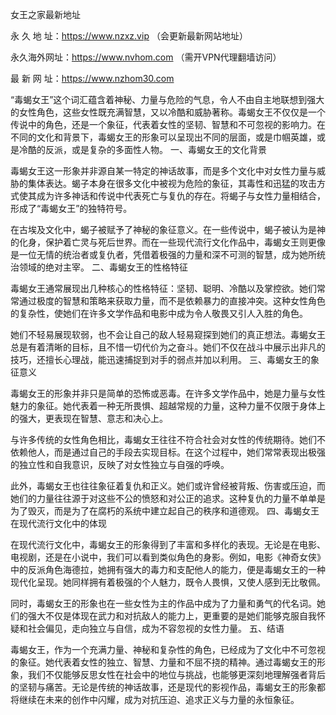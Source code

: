 女王之家最新地址

永 久 地 址：https://www.nzxz.vip （会更新最新网站地址）

永久海外网址：https://www.nvhom.com （需开VPN代理翻墙访问）

最 新 网 址：https://www.nzhom30.com

“毒蝎女王”这个词汇蕴含着神秘、力量与危险的气息，令人不由自主地联想到强大的女性角色，这些女性既充满智慧，又以冷酷和威胁著称。毒蝎女王不仅仅是一个传说中的角色，还是一个象征，代表着女性的坚韧、智慧和不可忽视的影响力。在不同的文化和背景下，毒蝎女王的形象可以呈现出不同的层面，或是巾帼英雄，或是冷酷的反派，或是复杂的多面性人物。
一、毒蝎女王的文化背景

毒蝎女王这一形象并非源自某一特定的神话故事，而是多个文化中对女性力量与威胁的集体表达。蝎子本身在很多文化中被视为危险的象征，其毒性和迅猛的攻击方式使其成为许多神话和传说中代表死亡与复仇的存在。将蝎子与女性力量相结合，形成了“毒蝎女王”的独特符号。

在古埃及文化中，蝎子被赋予了神秘的象征意义。在一些传说中，蝎子被认为是神的化身，保护着亡灵与死后世界。而在一些现代流行文化作品中，毒蝎女王则更像是一位无情的统治者或复仇者，凭借着极强的力量和深不可测的智慧，成为她所统治领域的绝对主宰。
二、毒蝎女王的性格特征

毒蝎女王通常展现出几种核心的性格特征：坚韧、聪明、冷酷以及掌控欲。她们常常通过极度的智慧和策略来获取力量，而不是依赖暴力的直接冲突。这种女性角色的复杂性，使她们在许多文学作品和电影中成为令人敬畏又引人入胜的角色。

她们不轻易展现软弱，也不会让自己的敌人轻易窥探到她们的真正想法。毒蝎女王总是有着清晰的目标，且不惜一切代价为之奋斗。她们不仅在战斗中展示出非凡的技巧，还擅长心理战，能迅速捕捉到对手的弱点并加以利用。
三、毒蝎女王的象征意义

毒蝎女王的形象并非只是简单的恐怖或恶毒。在许多文学作品中，她是力量与女性魅力的象征。她代表着一种无所畏惧、超越常规的力量，这种力量不仅限于身体上的强大，更表现在智慧、意志和决心上。

与许多传统的女性角色相比，毒蝎女王往往不符合社会对女性的传统期待。她们不依赖他人，而是通过自己的手段去实现目标。在这个过程中，她们常常表现出极强的独立性和自我意识，反映了对女性独立与自强的呼唤。

此外，毒蝎女王也往往象征着复仇和正义。她们或许曾经被背叛、伤害或压迫，而她们的力量往往源于对这些不公的愤怒和对公正的追求。这种复仇的力量不单单是为了毁灭，而是为了在腐朽的系统中建立起自己的秩序和道德观。
四、毒蝎女王在现代流行文化中的体现

在现代流行文化中，毒蝎女王的形象得到了丰富和多样化的表现。无论是在电影、电视剧，还是在小说中，我们可以看到类似角色的身影。例如，电影《神奇女侠》中的反派角色海德拉，她拥有强大的毒力和支配他人的能力，便是毒蝎女王的一种现代化呈现。她同样拥有着极强的个人魅力，既令人畏惧，又使人感到无比敬佩。

同时，毒蝎女王的形象也在一些女性为主的作品中成为了力量和勇气的代名词。她们的强大不仅是体现在武力和对抗敌人的能力上，更重要的是她们能够克服自我怀疑和社会偏见，走向独立与自信，成为不容忽视的女性力量。
五、结语

毒蝎女王，作为一个充满力量、神秘和复杂性的角色，已经成为了文化中不可忽视的象征。她代表着女性的独立、智慧、力量和不屈不挠的精神。通过毒蝎女王的形象，我们不仅能够反思女性在社会中的地位与挑战，也能够更深刻地理解强者背后的坚韧与痛苦。无论是传统的神话故事，还是现代的影视作品，毒蝎女王的形象都将继续在未来的创作中闪耀，成为对抗压迫、追求正义与力量的永恒象征。
